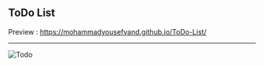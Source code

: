 <h2>ToDo List</h2>

Preview : https://mohammadyousefvand.github.io/ToDo-List/

<hr />

![Todo](https://user-images.githubusercontent.com/91375726/146878630-5aeb9b10-35ae-4fb0-b7d4-3d762c088a7b.png)

